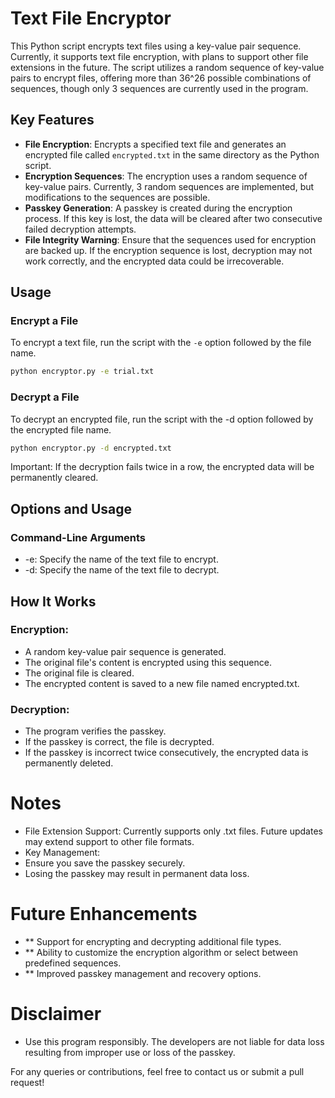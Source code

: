 # Text File Encryptor

This Python script encrypts text files using a key-value pair sequence. Currently, it supports text file encryption, with plans to support other file extensions in the future. The script utilizes a random sequence of key-value pairs to encrypt files, offering more than 36^26 possible combinations of sequences, though only 3 sequences are currently used in the program. 

## Key Features

- **File Encryption**: Encrypts a specified text file and generates an encrypted file called `encrypted.txt` in the same directory as the Python script.
- **Encryption Sequences**: The encryption uses a random sequence of key-value pairs. Currently, 3 random sequences are implemented, but modifications to the sequences are possible.
- **Passkey Generation**: A passkey is created during the encryption process. If this key is lost, the data will be cleared after two consecutive failed decryption attempts.
- **File Integrity Warning**: Ensure that the sequences used for encryption are backed up. If the encryption sequence is lost, decryption may not work correctly, and the encrypted data could be irrecoverable.

## Usage

### Encrypt a File

To encrypt a text file, run the script with the `-e` option followed by the file name.

```bash
python encryptor.py -e trial.txt
```
### Decrypt a File

To decrypt an encrypted file, run the script with the -d option followed by the encrypted file name.
```bash
python encryptor.py -d encrypted.txt
```
Important: If the decryption fails twice in a row, the encrypted data will be permanently cleared.
## Options and Usage
### Command-Line Arguments

- -e: Specify the name of the text file to encrypt.
- -d: Specify the name of the text file to decrypt.

## How It Works

### Encryption:
- A random key-value pair sequence is generated.
- The original file's content is encrypted using this sequence.
- The original file is cleared.
- The encrypted content is saved to a new file named encrypted.txt.

### Decryption:
- The program verifies the passkey.
- If the passkey is correct, the file is decrypted.
- If the passkey is incorrect twice consecutively, the encrypted data is permanently deleted.

# Notes

- File Extension Support: Currently supports only .txt files. Future updates may extend support to other file formats.
- Key Management:
- Ensure you save the passkey securely.
- Losing the passkey may result in permanent data loss.

# Future Enhancements

- **    Support for encrypting and decrypting additional file types.
- **    Ability to customize the encryption algorithm or select between predefined sequences.
- **    Improved passkey management and recovery options.

# Disclaimer

- Use this program responsibly. The developers are not liable for data loss resulting from improper use or loss of the passkey.

For any queries or contributions, feel free to contact us or submit a pull request!

